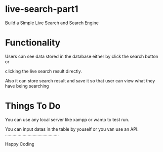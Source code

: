 # live-search-part1 

Build a Simple Live Search and Search Engine 

# Functionality

Users can see data stored in the database either by click the search button or

clicking the live search result directly.

Also it can store search result and save it so that user can view what they have being searching

# Things To Do
You can use any local server like xampp or wamp to test run.

You can input datas in the table by youself or you van use an API.
...........................................


Happy Coding
